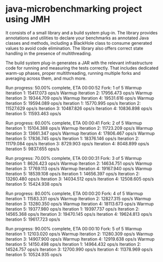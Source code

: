 # java-microbenchmarking project using JMH

 It consists of a small library and a build system plug-in. The library provides annotations and utilities to declare your benchmarks as annotated Java classes and methods, including a BlackHole class to consume generated values to avoid code elimination. The library also offers correct state handling in the presence of multithreading.
 
 The build system plug-in generates a JAR with the relevant infrastructure code for running and measuring the tests correctly. That includes dedicated warm-up phases, proper multithreading, running multiple forks and averaging across them, and much more.


 Run progress: 50.00% complete, ETA 00:00:52
 Fork: 1 of 5
 Warmup Iteration   1: 15417.073 ops/s
 Warmup Iteration   2: 17956.473 ops/s
 Warmup Iteration   3: 19344.709 ops/s
 Warmup Iteration   4: 19531.616 ops/s
 Warmup Iteration   5: 19594.089 ops/s
Iteration   1: 15770.995 ops/s
Iteration   2: 11527.629 ops/s
Iteration   3: 10487.826 ops/s
Iteration   4: 10836.898 ops/s
Iteration   5: 11593.463 ops/s

 Run progress: 60.00% complete, ETA 00:00:41
 Fork: 2 of 5
 Warmup Iteration   1: 15104.388 ops/s
 Warmup Iteration   2: 11723.209 ops/s
 Warmup Iteration   3: 13661.347 ops/s
 Warmup Iteration   4: 17806.467 ops/s
 Warmup Iteration   5: 17836.745 ops/s
Iteration   1: 18376.146 ops/s
Iteration   2: 11179.084 ops/s
Iteration   3: 8729.903 ops/s
Iteration   4: 8048.899 ops/s
Iteration   5: 9837.655 ops/s

 Run progress: 70.00% complete, ETA 00:00:31
 Fork: 3 of 5
 Warmup Iteration   1: 8626.423 ops/s
 Warmup Iteration   2: 14634.751 ops/s
 Warmup Iteration   3: 17769.113 ops/s
 Warmup Iteration   4: 19167.940 ops/s
 Warmup Iteration   5: 18539.108 ops/s
Iteration   1: 14656.397 ops/s
Iteration   2: 13260.480 ops/s
Iteration   3: 14034.512 ops/s
Iteration   4: 12508.605 ops/s
Iteration   5: 15424.938 ops/s

 Run progress: 80.00% complete, ETA 00:00:20
 Fork: 4 of 5
 Warmup Iteration   1: 11583.331 ops/s
 Warmup Iteration   2: 12827.315 ops/s
 Warmup Iteration   3: 13280.350 ops/s
 Warmup Iteration   4: 18113.673 ops/s
 Warmup Iteration   5: 19377.980 ops/s
Iteration   1: 19397.737 ops/s
Iteration   2: 14565.368 ops/s
Iteration   3: 19470.145 ops/s
Iteration   4: 19624.813 ops/s
Iteration   5: 19617.723 ops/s

 Run progress: 90.00% complete, ETA 00:00:10
 Fork: 5 of 5
 Warmup Iteration   1: 12103.020 ops/s
 Warmup Iteration   2: 11280.309 ops/s
 Warmup Iteration   3: 14907.900 ops/s
 Warmup Iteration   4: 12919.638 ops/s
 Warmup Iteration   5: 14150.498 ops/s
Iteration   1: 14964.432 ops/s
Iteration   2: 14524.757 ops/s
Iteration   3: 12700.990 ops/s
Iteration   4: 11378.969 ops/s
Iteration   5: 10524.935 ops/s
